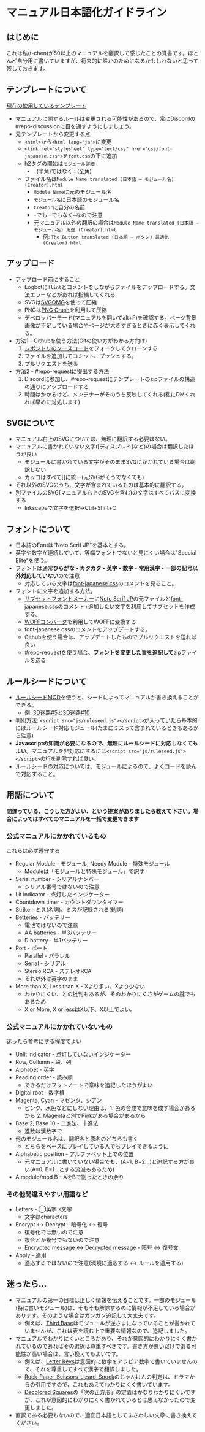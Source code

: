 ﻿# マニュアル日本語化ガイドライン

## はじめに

これは私(t-chen)が50以上のマニュアルを翻訳して感じたことの覚書です。ほとんど自分用に書いていますが、将来的に誰かのためになるかもしれないと思って残しておきます。

## テンプレートについて

[現在の使用しているテンプレート](/TemplateJa.zip)

* マニュアルに関するルールは変更される可能性があるので、常にDiscordの#repo-discussionに目を通すようにしましょう。
* 元テンプレートから変更する点
  * `<html>`から`<html lang="ja">`に変更
  * `<link rel="stylesheet" type="text/css" href="css/font-japanese.css">`を`font.css`の下に追加
  * h2タグの開始は`モジュール詳細：`
    * `:`(半角)ではなく`：`(全角)
  * ファイル名は`Module Name translated (日本語 — モジュール名) (Creator).html`
    * `Module Name`に元のモジュール名
    * `モジュール名`に日本語のモジュール名
    * `Creator`に自分の名前
    * `-`でも`ー`でもなく`—`なので注意
    * 元マニュアル以外の翻訳の場合は`Module Name translated (日本語 — モジュール名) 用途 (Creator).html`
      * 例: `The Button translated (日本語 — ボタン) 最適化 (Creator).html`

## アップロード

* アップロード前にすること
  * Logbotに`!lint`とコメントをしながらファイルをアップロードする。文法エラーなどがあれば指摘してくれる
  * SVGは[SVGOMG](https://jakearchibald.github.io/svgomg/)を使って圧縮
  * PNGは[PNG Crush](https://pngcrush.com/)を利用して圧縮
  * デベロッパーモード(マニュアルを開いてalt+P)を確認する。ページ背景画像が不足している場合やページが大きすぎるときに赤く表示してくれる。
* 方法1 - Githubを使う方法(Gitの使い方がわかる方向け)
  1. [レポジトリのソースコード](https://github.com/Timwi/KtaneContent)をフォークしてクローンする
  2. ファイルを追加してコミット、プッシュする。
  3. プルリクエストを送る
* 方法2 - #repo-requestに提出する方法
  1. Discordに参加し、#repo-requestにテンプレートのzipファイルの構造の通りにアップロードする
  2. 時間はかかるけど、メンテナーがそのうち反映してくれる(私にDMくれれば早めに対処します)

## SVGについて

* マニュアル右上のSVGについては、無理に翻訳する必要はない。
* マニュアルに書かれていない文字(\[ディスプレイ\]など)の場合は翻訳したほうが良い
  * モジュールに書かれている文字がそのままSVGにかかれている場合は翻訳しない
  * カッコはすべて\[\]に統一(元SVGがそうでなくても)
* それ以外のSVGのうち、文字が含まれているものは基本的に翻訳する。
* 別ファイルのSVG(マニュアル右上のSVGを含む)の文字はすべてパスに変換する
  * Inkscapeで文字を選択→Ctrl+Shift+C

## フォントについて

* 日本語のFontは"Noto Serif JP"を基本とする。
* 英字や数字が連続していて、等幅フォントでないと見にくい場合は"Special Elite"を使う。
* フォントは通常**ひらがな・カタカタ・英字・数字・常用漢字・一部の記号以外対応していない**ので注意
  * 対応している文字は[font-japanese.css](https://ktane.timwi.de/HTML/css/font-japanese.css)のコメントを見ること。
* フォントに文字を追加する方法。
  * [サブセットフォントメーカー](https://opentype.jp/subsetfontmk.htm)に[Noto Serif JP](https://fontmeme.com/jfont/noto-serif-jp-font/)の元ファイルと[font-japanese.css](https://ktane.timwi.de/HTML/css/font-japanese.css)のコメント+追加したい文字を利用してサブセットを作成する。
  * [WOFFコンバータ](https://opentype.jp/woffconv.htm)を利用してWOFFに変換する
  * font-japanese.cssのコメントをアップデートする。
  * Githubを使う場合は、アップデートしたものでプルリクエストを送れば良い
  * #repo-requestを使う場合、**フォントを変更した旨を追記して**zipファイルを送る

## ルールシードについて

* [ルールシードMOD](https://steamcommunity.com/sharedfiles/filedetails/?id=2037350348)を使うと、シードによってマニュアルが書き換えることができる。
  * 例: [3D迷路#5](https://ktane.timwi.de/HTML/3D%20Maze%20translated%20(%E6%97%A5%E6%9C%AC%E8%AA%9E%20%E2%80%94%203D%E8%BF%B7%E8%B7%AF)%20(tepel).html#5)と[3D迷路#10](https://ktane.timwi.de/HTML/3D%20Maze%20translated%20(%E6%97%A5%E6%9C%AC%E8%AA%9E%20%E2%80%94%203D%E8%BF%B7%E8%B7%AF)%20(tepel).html#10)
* 判別方法: `<script src="js/ruleseed.js"></script>`が入っていたら基本的にはルールシード対応モジュール(たまにミスって含まれているときもあるから注意)
* **Javascriptの知識が必要になるので、無理にルールシードに対応しなくてもよい**。マニュアルを非対応にするには`<script src="js/ruleseed.js"></script>`の行を削除すれば良い。
* ルールシードの対応については、モジュールによるので、よくコードを読んで対応すること。

## 用語について

**間違っている、こうした方がよい、という提案がありましたら教えて下さい。場合によってはすべてのマニュアルを一括で変更できます**

### 公式マニュアルにかかれているもの

これらは必ず遵守する

* Regular Module - モジュール, Needy Module - 特殊モジュール
  * Moduleは「モジュールと特殊モジュール」で訳す
* Serial number - シリアルナンバー
  * シリアル番号ではないので注意
* Lit indicator - 点灯したインジケーター
* Countdown timer - カウントダウンタイマー
* Strike - ミス(名詞)、ミスが記録される(動詞)
* Betteries - バッテリー
  * 電池ではないので注意
  * AA batteries - 単3バッテリー
  * D battery - 単1バッテリー
* Port - ポート
  * Parallel - パラレル
  * Serial - シリアル
  * Stereo RCA - ステレオRCA
  * それ以外は英字のまま
* More than X, Less than X - Xより多い、Xより少ない
  * わかりにくい、との批判もあるが、そのわかりにくさがゲームの鍵でもあるため
  * X or More, X or lessはX以下、X以上でよい。

### 公式マニュアルにかかれていないもの

迷ったら参考にする程度でよい

* Unlit indicator - 点灯していないインジケーター
* Row, Collumn - 段、列
* Alphabet - 英字
* Reading order - 読み順
  * できるだけフットノートで意味を追記したほうがよい
* Digital root - 数字根
* Magenta, Cyan - マゼンタ、シアン
  * ピンク、水色などにしない理由は、1. 色の合成で意味を成す場合があるから 2. Magentaと別でPinkがある場合があるから
* Base 2, Base 10 - 二進法、十進法
  * 進数は漢数字で
* 他のモジュール名は、翻訳名と原名のどちらも書く
  * どちらをベースにプレイしている人でもプレイできるように
* Alphabetic position - アルファベット上での位置
  * 元マニュアルに書いていない場合でも、(A=1, B=2...)と追記する方が良い(A=0, B=1...とする流派もあるため)
* A modulo/mod B - AをBで割ったときの余り

### その他間違えやすい用語など
* Letters - ◯英字 ☓文字
  * 文字はcharacters
* Encrypt ↔ Decrypt - 暗号化 ↔ 復号
  * 復号化では無いので注意
  * 複合とか複号でもないので注意
  * Encrypted message ↔ Decrypted message - 暗号 ↔ 復号文
* Apply - 適用
  * 適応するではないので注意(環境に適応する ↔ ルールを適用する)

## 迷ったら...

* マニュアルの第一の目標は正しく情報を伝えることです。一部のモジュール(特に古いモジュール)は、そもそも解除するのに情報が不足している場合があります。そのような場合はガンガン追記して大丈夫です。
  * 例えば、[Third Base](https://ktane.timwi.de/HTML/Third%20Base.html)はモジュールが逆さまになっていることが書かれていませんが、これは表を読む上で重要な情報なので、追記しました。
* マニュアルでわかりにくいところがあり、それが意図的にわかりにくく書かれているのであればその選択は尊重すべきです。書き方が悪いだけである可能性が高い場合は、言い換えてもよいです。
  * 例えば、[Letter Keys](https://ktane.timwi.de/HTML/Letter%20Keys.html)は意図的に数字をアラビア数字で書いていませんので、それを尊重してすべて漢字で翻訳しました。
  * [Rock-Paper-Scissors-Lizard-Spock](https://ktane.timwi.de/HTML/Rock-Paper-Scissors-Lizard-Spock.html)のじゃんけんの判定は、ドラマからの引用ですので、これもあえてわかりにくく書いています。
  * [Decolored Squares](https://ktane.timwi.de/HTML/Decolored%20Squares.html)の「次の正方形」の定義はかなりわかりにくいですが、これが意図的にわかりにくく書かれているとは思えなかったので変更しました。
* 直訳である必要もないので、適宜日本語としてふさわしい文章に書き換えてください。
